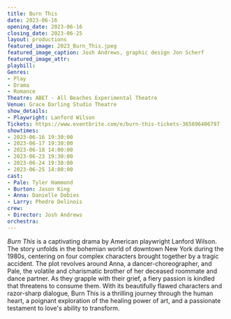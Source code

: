```yaml
---
title: Burn This
date: 2023-06-16
opening_date: 2023-06-16
closing_date: 2023-06-25
layout: productions
featured_image: 2023_Burn_This.jpeg
featured_image_caption: Josh Andrews, graphic design Jon Scherf
featured_image_attr:
playbill:
Genres:
- Play
- Drama
- Romance
Theatre: ABET - All Beaches Experimental Theatre
Venue: Grace Darling Studio Theatre
show_details:
- Playwright: Lanford Wilson
Tickets: https://www.eventbrite.com/e/burn-this-tickets-365696406797
showtimes:
- 2023-06-16 19:30:00
- 2023-06-17 19:30:00
- 2023-06-18 14:00:00
- 2023-06-23 19:30:00
- 2023-06-24 19:30:00
- 2023-06-25 14:00:00
cast:
- Pale: Tyler Hammond
- Burton: Jason King
- Anna: Danielle Dobies
- Larry: Phedre Delinois
crew:
- Director: Josh Andrews
orchestra:
---
```

*Burn This* is a captivating drama by American playwright Lanford Wilson. The story unfolds in the bohemian world of downtown New York during the 1980s, centering on four complex characters brought together by a tragic accident. The plot revolves around Anna, a dancer-choreographer, and Pale, the volatile and charismatic brother of her deceased roommate and dance partner. As they grapple with their grief, a fiery passion is kindled that threatens to consume them. With its beautifully flawed characters and razor-sharp dialogue, Burn This is a thrilling journey through the human heart, a poignant exploration of the healing power of art, and a passionate testament to love's ability to transform. 